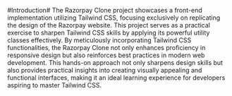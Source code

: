 #Introduction#
The Razorpay Clone project showcases a front-end implementation utilizing Tailwind CSS, focusing exclusively on replicating the design of the Razorpay website. This project serves as a practical exercise to sharpen Tailwind CSS skills by applying its powerful utility classes effectively. By meticulously incorporating Tailwind CSS functionalities, the Razorpay Clone not only enhances proficiency in responsive design but also reinforces best practices in modern web development. This hands-on approach not only sharpens design skills but also provides practical insights into creating visually appealing and functional interfaces, making it an ideal learning experience for developers aspiring to master Tailwind CSS.
